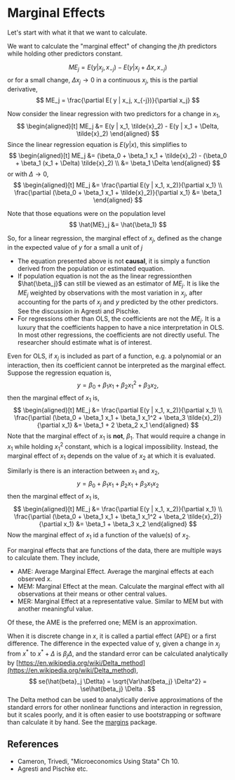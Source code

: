 
# Marginal Effects

Let's start with what it that we want to calculate.

We want to calculate the "marginal effect" of changing the $j$th predictors while holding other predictors constant.

$$
ME_j =  E( y | x_j, x_{-j}) - E( y | x_j + \Delta x, x_{-j})
$$
or for a small change, $\Delta x_j \to 0$ in a continuous $x_j$, this is the partial derivative,
$$
ME_j =  \frac{\partial E( y | x_j, x_{-j})}{\partial x_j}
$$

Now consider the linear regression with two predictors for a change in $x_1$,
$$
\begin{aligned}[t]
ME_j &=  E(y | x_1, \tilde{x}_2) - E(y | x_1 + \Delta, \tilde{x}_2)
\end{aligned}
$$
Since the linear regression equation is $E(y | x)$, this simplifies to 
$$
\begin{aligned}[t]
ME_j &=  (\beta_0 + \beta_1 x_1 + \tilde{x}_2) - (\beta_0 + \beta_1 (x_1 + \Delta) \tilde{x}_2) \\
&= \beta_1 \Delta
\end{aligned}
$$
or with $\Delta \to 0$,
$$
\begin{aligned}[t]
ME_j &=  \frac{\partial E(y | x_1, x_2)}{\partial x_1} \\
\frac{\partial (\beta_0 + \beta_1 x_1 + \tilde{x}_2)}{\partial x_1}
&= \beta_1
\end{aligned}
$$

Note that those equations were on the population level
$$
\hat{ME}_j &= \hat{\beta_1}
$$

So, for a linear regression, the marginal effect of $x_j$, defined as the change in the expected value of $y$ for a small a unit of $j$

- The equation presented above is not **causal**, it is simply a function derived from the population or estimated equation.
- If population equation is not the as the linear regressionthen $\hat{\beta_j}$ can still be viewed as an estimator of $ME_j$. It is like the $ME_j$ weighted by observations with the most variation in $x_j$, after accounting for the parts of $x_j$ and $y$ predicted by the other predictors. See the discussion in Agresti and Pischke.
- For regressions other than OLS, the coefficients are not the $ME_j$. It is  a luxury that the coefficients happen to have a nice interpretation in OLS. In most other regressions, the coefficients are not directly useful. The researcher should estimate what is of interest.


Even for OLS, if $x_j$ is included as part of a function, e.g. a polynomial or an interaction, then its coefficient cannot be interpreted as the marginal effect.
Suppose the regression equation is,
$$
y = \beta_0 + \beta_1 x_1 + \beta_2 x_1^2 + \beta_3 x_2,
$$
then the marginal effect of $x_1$ is,
$$
\begin{aligned}[t]
ME_j &=  \frac{\partial E(y | x_1, x_2)}{\partial x_1} \\
\frac{\partial (\beta_0 + \beta_1 x_1 + \beta_1 x_1^2 +  \beta_3 \tilde{x}_2)}{\partial x_1}
&= \beta_1 + 2 \beta_2 x_1
\end{aligned}
$$
Note that the marginal effect of $x_1$ is **not**, $\beta_1$. 
That would require a change in $x_1$ while holding $x_1 ^ 2$ constant, which is a logical impossibility.
Instead, the marginal effect of $x_1$ depends on the value of $x_2$ at which it is evaluated.

Similarly is there is an interaction between $x_1$ and $x_2$,
$$
y = \beta_0 + \beta_1 x_1 + \beta_2 x_1 + \beta_3 x_1 x_2
$$
then the marginal effect of $x_1$ is,
$$
\begin{aligned}[t]
ME_j &=  \frac{\partial E(y | x_1, x_2)}{\partial x_1} \\
\frac{\partial (\beta_0 + \beta_1 x_1 + \beta_1 x_1^2 +  \beta_2 \tilde{x}_2)}{\partial x_1}
&= \beta_1 + \beta_3 x_2
\end{aligned}
$$
Now the marginal effect of $x_1$ id a function of the value(s) of $x_2$.


For marginal effects that are functions of the data, there are multiple ways to calculate them. They include,

- AME: Average Marginal Effect. Average the marginal effects at each observed $x$.
- MEM: Marginal Effect at the mean. Calculate the marginal effect with all observations at their means or other central values.
- MER: Marginal Effect at a representative value. Similar to MEM but with another meaningful value.

Of these, the AME is the preferred one; MEM is an approximation.


When it is discrete change in $x$, it is called a partial effect (APE) or a first difference.
The difference in the expected value of y, given a change in $x_j$ from $x^*$ to $x^* + \Delta$ is $\beta_j \Delta$, and the standard error can be calculated analytically by [https://en.wikipedia.org/wiki/Delta_method](https://en.wikipedia.org/wiki/Delta_method),
$$
se(\hat{beta}_j \Detlta) = \sqrt{Var\hat{beta_j} \Delta^2} = \se\hat{beta_j} \Delta .
$$
The Delta method can be used to analytically derive approximations of the standard errors for other nonlinear functions and interaction in regression, but it scales poorly, and it is often easier to use bootstrapping or software than calculate it by hand. See the [margins](https://github.com/leeper/margins) package.


## References

- Cameron, Trivedi, "Microeconomics Using Stata" Ch 10.
- Agresti and Pischke etc.
